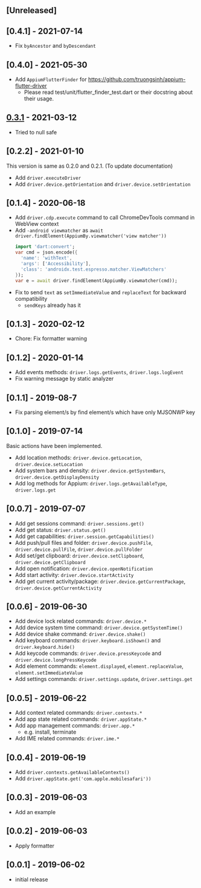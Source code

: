 ## [Unreleased]

## [0.4.1] - 2021-07-14
- Fix `byAncestor` and `byDescendant`

## [0.4.0] - 2021-05-30
- Add `AppiumFlutterFinder` for https://github.com/truongsinh/appium-flutter-driver
    - Please read test/unit/flutter_finder_test.dart or their docstring about their usage.

## [0.3.1](0.3.0) - 2021-03-12

- Tried to null safe

## [0.2.2] - 2021-01-10

This version is same as 0.2.0 and 0.2.1. (To update documentation)

- Add `driver.executeDriver`
- Add `driver.device.getOrientation` and `driver.device.setOrientation`

## [0.1.4] - 2020-06-18

- Add `driver.cdp.execute` command to call ChromeDevTools command in WebView context
- Add `-android viewmatcher` as `await driver.findElement(AppiumBy.viewmatcher('view matcher'))`
    ```dart
    import 'dart:convert';
    var cmd = json.encode({
      'name': 'withText',
      'args': ['Accessibility'],
      'class': 'androidx.test.espresso.matcher.ViewMatchers'
    });
    var e = await driver.findElement(AppiumBy.viewmatcher(cmd));
    ```
- Fix to send `text` as `setImmediateValue` and `replaceText` for backward compatibility
    - `sendKeys` already has it
  

## [0.1.3] - 2020-02-12

- Chore: Fix formatter warning

## [0.1.2] - 2020-01-14

- Add events methods: `driver.logs.getEvents`, `driver.logs.logEvent`
- Fix warning message by static analyzer

## [0.1.1] - 2019-08-7

- Fix parsing element/s by find element/s which have only MJSONWP key 

## [0.1.0] - 2019-07-14

Basic actions have been implemented.

- Add location methods: `driver.device.getLocation`, `driver.device.setLocation`
- Add system bars and density: `driver.device.getSystemBars`, `driver.device.getDisplayDensity`
- Add log methods for Appium: `driver.logs.getAvailableType`, `driver.logs.get`

## [0.0.7] - 2019-07-07
- Add get sessions command: `driver.sessions.get()`
- Add get status: `driver.status.get()`
- Add get capabilities: `driver.session.getCapabilities()`
- Add push/pull files and folder: `driver.device.pushFile`, `driver.device.pullFile`, `driver.device.pullFolder`
- Add set/get clipboard: `driver.device.setClipboard`, `driver.device.getClipboard`
- Add open notification: `driver.device.openNotification`
- Add start activity: `driver.device.startActivity`
- Add get current activity/package: `driver.device.getCurrentPackage`, `driver.device.getCurrentActivity`
    
## [0.0.6] - 2019-06-30
- Add device lock related commands: `driver.device.*`
- Add device system time command: `driver.device.getSystemTime()`
- Add device shake command: `driver.device.shake()`
- Add keyboard commands: `driver.keyboard.isShown()` and `driver.keyboard.hide()`
- Add keycode commands: `driver.device.pressKeycode` and `driver.device.longPressKeycode`
- Add element commands: `element.displayed`, `element.replaceValue`, `element.setImmediateValue`
- Add settings commands: `driver.settings.update`, `driver.settings.get`

## [0.0.5] - 2019-06-22
- Add context related commands: `driver.contexts.*`
- Add app state related commands: `driver.appState.*`
- Add app management commands: `driver.app.*`
    - e.g. install, terminate
- Add IME related commands: `driver.ime.*`

## [0.0.4] - 2019-06-19

- Add `driver.contexts.getAvailableContexts()`
- Add `driver.appState.get('com.apple.mobilesafari'))`

## [0.0.3] - 2019-06-03

- Add an example

## [0.0.2] - 2019-06-03

- Apply formatter

## [0.0.1] - 2019-06-02

- initial release
